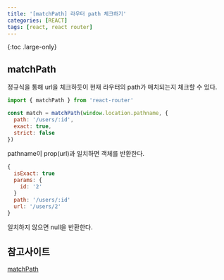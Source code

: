 ```yaml
---
title: '[matchPath] 라우터 path 체크하기'
categories: [REACT]
tags: [react, react router]
---
```


{:toc .large-only}

## matchPath

정규식을 통해 url을 체크하듯이 현재 라우터의 path가 매치되는지 체크할 수 있다.

```js
import { matchPath } from 'react-router'

const match = matchPath(window.location.pathname, {
  path: '/users/:id',
  exact: true,
  strict: false
})
```

pathname이 prop(url)과 일치하면 객체를 반환한다.

```js
{
  isExact: true
  params: {
    id: '2'
  }
  path: '/users/:id'
  url: '/users/2'
}
```

일치하지 않으면 null을 반환한다.

## 참고사이트

[matchPath](https://v5.reactrouter.com/web/api/matchPath)
